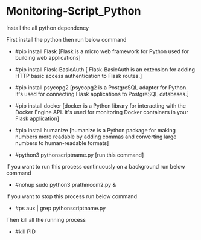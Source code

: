 # Monitoring-Script_Python

Install the all python dependency

First install the python then run below command
- #pip install Flask [Flask is a micro web framework for Python used for building web applications]
- #pip install Flask-BasicAuth [ Flask-BasicAuth is an extension for adding HTTP basic access authentication to Flask routes.]
- #pip install psycopg2 [psycopg2 is a PostgreSQL adapter for Python. It's used for connecting Flask applications to PostgreSQL databases.]
- #pip install docker [docker is a Python library for interacting with the Docker Engine API. It's used for monitoring Docker containers in your Flask application]
- #pip install humanize [humanize is a Python package for making numbers more readable by adding commas and converting large numbers to human-readable formats]

- #python3 pythonscriptname.py [run this command]
  
If you want to run this process continuously on a background run below command
- #nohup sudo python3 prathmcom2.py &
  
If you want to stop this process run below command
- #ps aux | grep pythonscriptname.py
  
Then kill all the running process
- #kill PID
